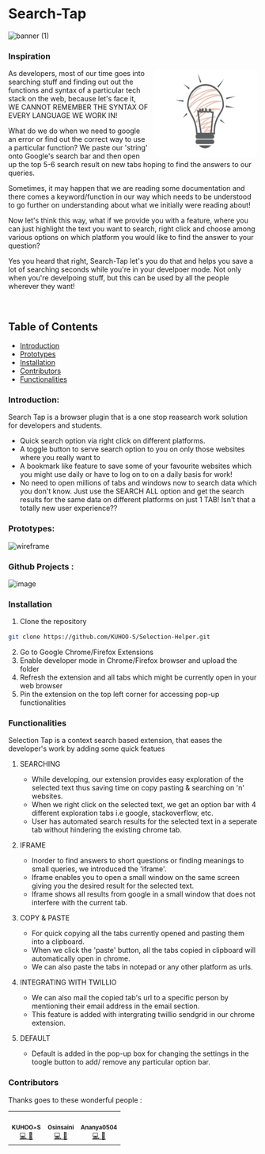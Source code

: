 # Search-Tap

![banner (1)](https://user-images.githubusercontent.com/56020411/127701851-2abcf11a-48f4-4b71-8100-4d7688940831.png)

### Inspiration

<img src="assets/images/bulb.png" align="right" alt="Inspiration" style="margin-left: 10px; border-radius: 10px;" width="210" height="178">

As developers, most of our time goes into searching stuff and finding out out the functions and syntax of a particular tech stack on the web, because let's face it, WE CANNOT REMEMBER THE SYNTAX OF EVERY LANGUAGE WE WORK IN!

What do we do when we need to google an error or find out the correct way to use a particular function? We paste our 'string' onto Google's search bar and then open up the top 5-6 search result on new tabs hoping to find the answers to our queries.

Sometimes, it may happen that we are reading some documentation and there comes a keyword/function in our way which needs to be understood to go further on understanding about what we initially were reading about! 

Now let's think this way, what if we provide you with a feature, where you can just highlight the text you want to search, right click and choose among various options on which platform you would like to find the answer to your question?

Yes you heard that right, Search-Tap let's you do that and helps you save a lot of searching seconds while you're in your develpoer mode. Not only when you're develpoing stuff, but this can be used by all the people wherever they want!

<br>

## Table of Contents
* [Introduction](#introduction)
* [Prototypes](#prototypes)
* [Installation](#installation)
* [Contributors](#contributors)
* [Functionalities](#functionalities)

### Introduction:
Search Tap is a browser plugin that is a one stop reasearch work solution for developers and students. 
- Quick search option via right click on different platforms.
- A toggle button to serve search option to you on only those websites where you really want to
- A bookmark like feature to save some of your favourite websites which you might use daily or have to log on to on a daily basis for work!
- No need to open millions of tabs and windows now to search data which you don't know. Just use the SEARCH ALL option and get the search results for the same data on different platforms on just 1 TAB! Isn't that a totally new user experience??

### Prototypes:
![wireframe](https://user-images.githubusercontent.com/56020411/127701651-96bcaeb3-81f6-4365-a24a-0c7923a7c2cc.png)


### Github Projects :
![image](https://user-images.githubusercontent.com/45617530/127705321-5c5ad67f-c5c3-43d9-bb8d-b3369af7ee70.png)


### Installation

1. Clone the repository
```sh
git clone https://github.com/KUHOO-S/Selection-Helper.git
```
2. Go to Google Chrome/Firefox Extensions
3. Enable developer mode in Chrome/Firefox browser and upload the folder
4. Refresh the extension and all tabs which might be currently open in your web browser
5. Pin the extension on the top left corner for accessing pop-up functionalities

### Functionalities
Selection Tap is a context search based extension, that eases the developer's work by adding some quick featues
1. SEARCHING
    - While developing, our extension provides easy exploration of the selected text thus saving time on copy pasting & searching on 'n' websites.
    - When we right click on the selected text, we get an option bar with 4 different exploration tabs i.e google, stackoverflow, etc.
    - User has automated search results for the selected text in a seperate tab without hindering the existing chrome tab.

2. IFRAME
    - Inorder to find answers to short questions or finding meanings to small queries, we introduced the 'iframe'.
    - Iframe enables you to open a small window on the same screen giving you the desired result for the selected text.
    - Iframe shows all results from google in a small window that does not interfere with the current tab.
      
3. COPY & PASTE
    - For quick copying all the tabs currently opened and pasting them into a clipboard.
    - When we click the 'paste' button, all the tabs copied in clipboard will automatically open in chrome.
    - We can also paste the tabs in notepad or any other platform as urls.

4. INTEGRATING WITH TWILLIO
    - We can also mail the copied tab's url to a specific person by mentioning their email address in the email section. 
    - This feature is added with intergrating twillio sendgrid in our chrome extension.

5. DEFAULT
    - Default is added in the pop-up box for changing the settings in the toogle button to add/ remove any particular option bar.

### Contributors

Thanks goes to these wonderful people :

<!-- ALL-CONTRIBUTORS-LIST:START - Do not remove or modify this section -->
<!-- prettier-ignore-start -->
<!-- markdownlint-disable -->
<table>
  <tr>
    <td align="center"><a href="https://github.com/KUHOO-S"><img src="https://avatars2.githubusercontent.com/u/45617530?s=460&u=e8f348e1baa81db8b5d7358c959f89b4f8c2f6c8&v=4" width="100px;" alt=""/><br /><sub><b>KUHOO-S</b></sub></a><br /><a href="https://github.com/KUHOO-S/Selection-Helper/commits?author=KUHOO-S" title="Code,Doccumentation">💻 📖</a></td>
    <td align="center"><a href="https://github.com/oshinsaini"><img src="https://avatars.githubusercontent.com/u/56020411?v=4" width="100px;" alt=""/><br /><sub><b>Osinsaini</b></sub></a><br /><a href="https://github.com/KUHOO-S/Selection-Helper/commits?author=oshinsaini" title="Code,Design">💻 🎨</a></td>
    <td align="center"><a href="https://github.com/ananya0504"><img src="https://avatars.githubusercontent.com/u/50453232?v=4" width="100px;" alt=""/><br /><sub><b>Ananya0504</b></sub></a><br /><a href="https://github.com/KUHOO-S/Selection-Helper/commits?author=ananya0504" title="Code,Design">💻 🎨</a></td>
  </tr>
</table>


<!-- markdownlint-enable -->
<!-- prettier-ignore-end -->
<!-- ALL-CONTRIBUTORS-LIST:END -->


